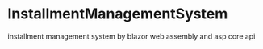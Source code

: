 # InstallmentManagementSystem
installment management system by blazor web assembly and asp core api
